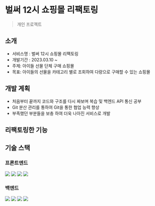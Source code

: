 # 벌써 12시 쇼핑몰 리팩토링
> 개인 프로젝트

## 소개
- 서비스명 : 벌써 12시 쇼핑몰 리팩토링
- 개발기간 : 2023.03.10 ~
- 주제: 아이들 선물 단체 구매 쇼핑몰
- 목표: 아이들의 선물을 카테고리 별로 조회하여 다량으로 구매할 수 있는 쇼핑몰

## 개발 계획
- 처음부터 끝까지 코드와 구조를 다시 짜보며 복습 및 백엔드 API 통신 공부
- Git 분산 관리를 통하여 Git을 통한 협업 능력 향상
- 부족했던 부분들을 보충 하여 더욱 나아진 서비스로 개발

## 리팩토링한 기능

## 기술 스택

### 프론트엔드
<div> 
  <img src="https://img.shields.io/badge/html5-E34F26?style=for-the-badge&logo=html5&logoColor=white"> 
  <img src="https://img.shields.io/badge/css-1572B6?style=for-the-badge&logo=css3&logoColor=white"> 
  <img src="https://img.shields.io/badge/javascript-F7DF1E?style=for-the-badge&logo=javascript&logoColor=black"> 
  <img src="https://img.shields.io/badge/react-61DAFB?style=for-the-badge&logo=react&logoColor=black"> 
</div>

### 백엔드
<div> 
  <img src="https://img.shields.io/badge/javascript-F7DF1E?style=for-the-badge&logo=javascript&logoColor=black">
  <img src="https://img.shields.io/badge/node.js-339933?style=for-the-badge&logo=Node.js&logoColor=white">
  <img src="https://img.shields.io/badge/express-000000?style=for-the-badge&logo=express&logoColor=white">
  <img src="https://img.shields.io/badge/mongoDB-47A248?style=for-the-badge&logo=MongoDB&logoColor=white">
</div>
